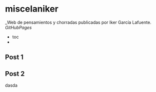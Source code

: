 # miscelaniker
_Web de pensamientos y chorradas publicadas por Iker García Lafuente.
_GitHubPages_

* toc
* 
## Post 1

## Post 2

dasda
